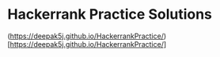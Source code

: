 # Hackerrank Practice Solutions

(https://deepak5j.github.io/HackerrankPractice/)[https://deepak5j.github.io/HackerrankPractice/]

